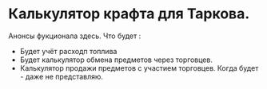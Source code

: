 
# Калькулятор крафта для Таркова.

Анонсы фукционала здесь.
Что будет :
 - Будет учёт расходп топлива
 - Будет калькулятор обмена предметов через торговцев.
 - Калькулятор продажи предметов с участием торговцев.
Когда будет - даже не представляю.

